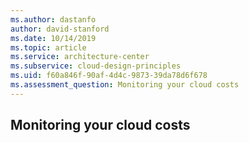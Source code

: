 ```yaml
---
ms.author: dastanfo
author: david-stanford
ms.date: 10/14/2019
ms.topic: article
ms.service: architecture-center
ms.subservice: cloud-design-principles
ms.uid: f60a846f-90af-4d4c-9873-39da78d6f678
ms.assessment_question: Monitoring your cloud costs
---
```

## Monitoring your cloud costs


